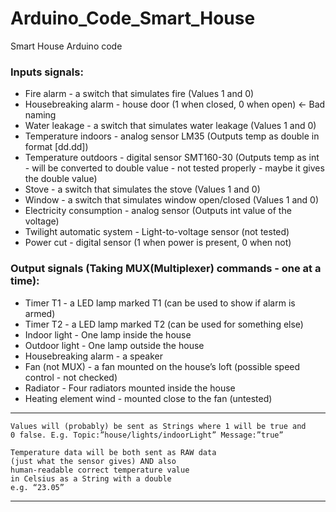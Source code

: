 # Arduino_Code_Smart_House
Smart House Arduino code

### Inputs signals:

* Fire alarm - a switch that simulates fire (Values 1 and 0)
* Housebreaking alarm - house door (1 when closed, 0 when open) ← Bad naming
* Water leakage - a switch that simulates water leakage (Values 1 and 0)
* Temperature indoors - analog sensor LM35 (Outputs temp as double in format [dd.dd])
* Temperature outdoors - digital sensor SMT160-30 (Outputs temp as int - will be converted to double value - not tested properly - maybe it gives the double value)
* Stove - a switch that simulates the stove (Values 1 and 0)
* Window - a switch that simulates window open/closed (Values 1 and 0)
* Electricity consumption - analog sensor (Outputs int value of the voltage)
* Twilight automatic system - Light-to-voltage sensor (not tested)
* Power cut - digital sensor (1 when power is present, 0 when not)

### Output signals (Taking MUX(Multiplexer) commands - one at a time):

* Timer T1 - a LED lamp marked T1 (can be used to show if alarm is armed)
* Timer T2 - a LED lamp marked T2 (can be used for something else)
* Indoor light - One lamp inside the house
* Outdoor light - One lamp outside the house
* Housebreaking alarm - a speaker
* Fan (not MUX) - a fan mounted on the house’s loft (possible speed 
control - not checked)
* Radiator - Four radiators mounted inside the house
* Heating element wind - mounted close to the fan (untested)

---
``` 
Values will (probably) be sent as Strings where 1 will be true and 
0 false. E.g. Topic:”house/lights/indoorLight” Message:”true”

```

``` 
Temperature data will be both sent as RAW data 
(just what the sensor gives) AND also 
human-readable correct temperature value 
in Celsius as a String with a double 
e.g. “23.05”

```

---
